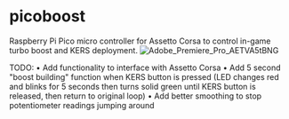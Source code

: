 # picoboost
Raspberry Pi Pico micro controller for Assetto Corsa to control in-game turbo boost and KERS deployment.
![Adobe_Premiere_Pro_AETVA5tBNG](https://user-images.githubusercontent.com/125613577/219503261-4f68f07b-0c8f-4066-bb3a-f3e9de98fde1.png)



TODO:
• Add functionality to interface with Assetto Corsa
• Add 5 second "boost building" function when KERS button is pressed (LED changes red and blinks for 5 seconds then turns solid green until KERS button is released, then return to original loop)
• Add better smoothing to stop potentiometer readings jumping around

